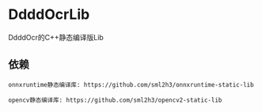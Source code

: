# DdddOcrLib
DdddOcr的C++静态编译版Lib

## 依赖

`onnxruntime静态编译库: https://github.com/sml2h3/onnxruntime-static-lib`

`opencv静态编译库: https://github.com/sml2h3/opencv2-static-lib`
